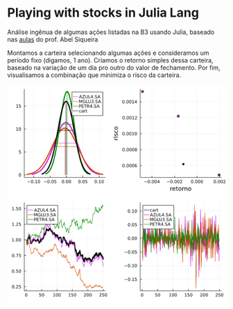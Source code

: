 # Playing with stocks in Julia Lang

Análise ingênua de algumas ações listadas na B3 usando Julia, baseado nas [aulas](https://www.youtube.com/watch?v=tJlQPuYgv3Q&ab_channel=AbelSiqueira) do prof. Abel Siqueira

Montamos a carteira selecionando algumas ações e consideramos um período fixo (digamos, 1 ano).
Criamos o retorno simples dessa carteira, baseado na variação de um dia pro outro do valor de fechamento.
Por fim, visualisamos a combinação que minimiza o risco da carteira.


![alt text](https://github.com/FelipeConsole/Playing_with_stocks/blob/main/file.png)

```

